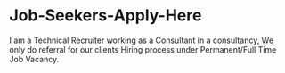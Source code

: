 # Job-Seekers-Apply-Here
I am a Technical Recruiter working as a Consultant in a consultancy, We only do referral for our clients Hiring process under Permanent/Full Time Job Vacancy. 
